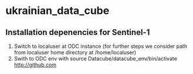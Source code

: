 # ukrainian_data_cube
## Installation depenencies for Sentinel-1
1. Switch to localuser at ODC instance (for further steps we consider path from localuser home directory at /home/localuser)
2. Swith to ODC env  with source Datacube/datacube_env/bin/activate
http://github.com

